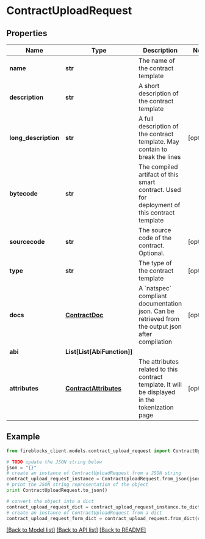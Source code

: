 # ContractUploadRequest


## Properties

Name | Type | Description | Notes
------------ | ------------- | ------------- | -------------
**name** | **str** | The name of the contract template | 
**description** | **str** | A short description of the contract template | 
**long_description** | **str** | A full description of the contract template. May contain   to break the lines | [optional] 
**bytecode** | **str** | The compiled artifact of this smart contract. Used for deployment of this contract template | 
**sourcecode** | **str** | The source code of the contract. Optional. | [optional] 
**type** | **str** | The type of the contract template | [optional] 
**docs** | [**ContractDoc**](ContractDoc.md) | A &#x60;natspec&#x60; compliant documentation json. Can be retrieved from the output json after compilation | [optional] 
**abi** | **List[List[AbiFunction]]** |  | 
**attributes** | [**ContractAttributes**](ContractAttributes.md) | The attributes related to this contract template. It will be displayed in the tokenization page | [optional] 

## Example

```python
from fireblocks_client.models.contract_upload_request import ContractUploadRequest

# TODO update the JSON string below
json = "{}"
# create an instance of ContractUploadRequest from a JSON string
contract_upload_request_instance = ContractUploadRequest.from_json(json)
# print the JSON string representation of the object
print ContractUploadRequest.to_json()

# convert the object into a dict
contract_upload_request_dict = contract_upload_request_instance.to_dict()
# create an instance of ContractUploadRequest from a dict
contract_upload_request_form_dict = contract_upload_request.from_dict(contract_upload_request_dict)
```
[[Back to Model list]](../README.md#documentation-for-models) [[Back to API list]](../README.md#documentation-for-api-endpoints) [[Back to README]](../README.md)


